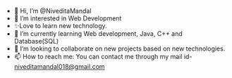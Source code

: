 - 👋 Hi, I’m @NiveditaMandal
- 👀 I’m interested in Web Development
- ✨Love to learn new technology.
- 🌱 I’m currently learning Web development, Java, C++ and Database(SQL)
- 💞️ I’m looking to collaborate on new projects based on new technologies.
- 📫 How to reach me: You can contact me through my mail id- niveditamandal018@gmail.com

<!---
NiveditaMandal/NiveditaMandal is a ✨ special ✨ repository because its `README.md` (this file) appears on your GitHub profile.
You can click the Preview link to take a look at your changes.
--->
